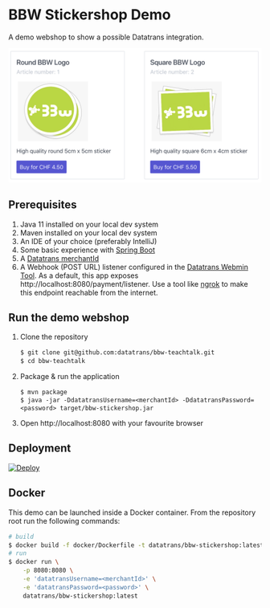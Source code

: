 # BBW Stickershop Demo
A demo webshop to show a possible Datatrans integration.

![Stickershop](shop.png)

##  Prerequisites

1. Java 11 installed on your local dev system
2. Maven installed on your local dev system
3. An IDE of your choice (preferably IntelliJ)
4. Some basic experience with [Spring Boot](https://spring.io/projects/spring-boot)
5. A [Datatrans merchantId](https://www.datatrans.ch/en/technics/test-account)
6. A Webhook (POST URL) listener configured in the [Datatrans Webmin Tool](https://admin.sandbox.datatrans.com).
As a default, this app exposes http://localhost:8080/payment/listener. Use a tool
like [ngrok](https://ngrok.com) to make this endpoint reachable from the internet.

## Run the demo webshop
1. Clone the repository
    ```zsh
    $ git clone git@github.com:datatrans/bbw-teachtalk.git
    $ cd bbw-teachtalk
    ```
2. Package & run the application
    ```
    $ mvn package
    $ java -jar -DdatatransUsername=<merchantId> -DdatatransPassword=<password> target/bbw-stickershop.jar
    ```
3. Open http://localhost:8080 with your favourite browser

## Deployment
[![Deploy](https://www.herokucdn.com/deploy/button.svg)](https://heroku.com/deploy?template=https://github.com/datatrans/bbw-teachtalk/tree/master)

## Docker

This demo can be launched inside a Docker container. From the repository root run the following commands:

```sh
# build
$ docker build -f docker/Dockerfile -t datatrans/bbw-stickershop:latest .
# run
$ docker run \
    -p 8080:8080 \
    -e 'datatransUsername=<merchantId>' \
    -e 'datatransPassword=<password>' \
    datatrans/bbw-stickershop:latest
```
